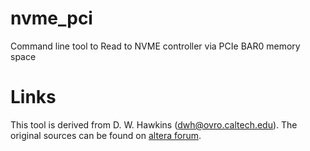 # nvme_pci
Command line tool to Read to NVME controller via PCIe BAR0 memory space

# Links

This tool is derived from D. W. Hawkins (dwh@ovro.caltech.edu). The original
sources can be found on [altera forum](http://www.alteraforum.com/forum/showthread.php?t=35678).

